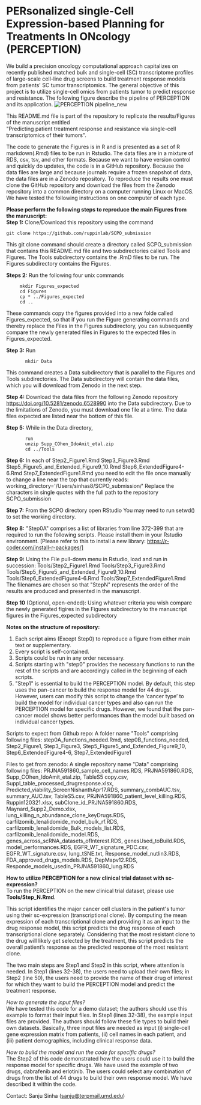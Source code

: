 # PERsonalized single-Cell Expression-based Planning for Treatments In ONcology (PERCEPTION)
We build a precision oncology computational approach capitalizes on recently published matched bulk and single-cell (SC) transcriptome profiles of large-scale cell-line drug screens to build treatment response models from patients' SC tumor transcriptomics. The general objective of this project is to utilize single-cell omics from patients tumor to predict response and resistance. The following figure describe the pipeline of PERCEPTION and its application.
![PERCEPTION pipeline_new](https://user-images.githubusercontent.com/26137763/216801587-558f4f2a-8517-470e-b650-063081dc316b.png)

This README.md file is part of the repository to replicate the results/Figures of the manuscript entitled<br>
"Predicting patient treatment response and resistance via single-cell transcriptomics of their tumors". 

The code to generate the Figures is in R and is presented as a set of R markdown(.Rmd) files to be run in Rstudio. 
The data files are in a mixture of RDS, csv, tsv, and other formats.
Because we want to have version control and quickly do updates, the code is in a GitHub repository.
Because the data files are large and because journals require a frozen snapshot of data, the data files are in a Zenodo repository.
To reproduce the results one must clone the GitHub repository and download the files from the Zenodo repository into a common directory on a computer running Linux or MacOS. We have tested the following
instructions on one computer of each type. 

<b>Please perform the following steps to reproduce the main Figures from the manuscript:</b><br>
<b>Step 1:</b> Clone/Download this repository using the command 
```
git clone https://github.com/ruppinlab/SCPO_submission
```
This git clone command should create a directory called SCPO_submission that contains this README.md file and two subdirectories called Tools and Figures.
The Tools subdirectory contains the .RmD files to be run.
The Figures subdirectory contains the Figures. 

<b>Steps 2:</b> Run the following four unix commands
```
     mkdir Figures_expected 
     cd Figures
     cp * ../Figures_expected
     cd ..
```
These commands copy the figures provided into a new folde called Figures_expected, so that if you run the Figure generating commands
and thereby replace the Files in the Figures subdirectory, you can subsequently compare the newly generated files in Figures
to the expected files in Figures_expected.

<b>Step 3:</b> Run
```
       mkdir Data
```
This command creates a Data subdirectory that is parallel to the Figures and Tools subdirectories.
The Data subdirectory will contain the data files, which you will download from Zenodo in the next step.

<b>Step 4:</b> Download the data files from the following Zenodo repository https://doi.org/10.5281/zenodo.6528990
into the Data subdirectory. Due to the limitations of Zenodo, you must download one file at a time. The data files
expected are listed near the bottom of this file. 

<b>Step 5:</b> While in the Data directory,
```
       run 
       unzip Supp_COhen_IdoAmit_etal.zip
       cd ../Tools
```
<b>Step 6:</b> In each of Step2_Figure1.Rmd  Step3_Figure3.Rmd  Step5_Figure5_and_Extended_Figure9_10.Rmd  Step6_ExtendedFigure4-6.Rmd  Step7_ExtendedFigure1.Rmd
you need to edit the file once manually to change a line near the top that currently reads:
working_directory='/Users/sinhas8/SCPO_submission/'
Replace the characters in single quotes with the full path to the repository SCPO_submission

<b>Step 7:</b> From the SCPO directory open RStudio 
        You may need to run setwd() to set the working directory.

<b>Step 8:</b> "Step0A" comprises a list of libraries from line 372-399 that are required to run the following scripts. Please install them in your Rstudio environment. [Please refer to this to install a new library: https://r-coder.com/install-r-packages/]

<b>Step 9:</b> Using the File pull-down menu in Rstudio, load and run in succession:
    Tools/Step2_Figure1.Rmd  Tools/Step3_Figure3.Rmd  Tools/Step5_Figure5_and_Extended_Figure9_10.Rmd  Tools/Step6_ExtendedFigure4-6.Rmd  Tools/Step7_ExtendedFigure1.Rmd
The filenames are chosen so that  "StepN" represents the order of the results are produced and presented in the manuscript.

<b>Step 10</b> (Optional, open-ended): Using whatever criteria you wish compare the newly generated figires in the Figures subdirectory to the manuscript figures
    in the Figures_expected subdirectory

<b>Notes on the structure of repository:</b>
1. Each script aims (Except Step0) to reproduce a figure from either main text or supplementary. 
2. Every script is self-contained.
3. Scripts could be run in any order necessary.
4. Scripts starting with "step0" provides the necessary functions to run the rest of the scripts and are accordingly called in the beginning of each scripts.
5. "Step1" is essential to build the PERCEPTION model. By default, this step uses the pan-cancer to build the response model for 44 drugs. However, users can modify this script to change the ‘cancer type’ to build the model for individual cancer types and also can run the PERCEPTION model for specific drugs. However, we found that the pan-cancer model shows better performances than the model built based on individual cancer types.

Scripts to expect from Github repo: A folder name "Tools" comprising following files: step0A_functions_needed.Rmd, step0B_functions_needed, Step2_Figure1, Step3_Figure3, Step5_Figure5_and_Extended_Figure9_10, Step6_ExtendedFigure4-6, Step7_ExtendedFigure1

Files to get from zenodo: A single repository name "Data" comprising following files: PRJNA591860_sample_cell_names.RDS, PRJNA591860.RDS, Supp_COhen_IdoAmit_etal.zip, TableS5 copy.csv, Suppl_table_processed_drugresponse.xlsx, Predicted_viability_ScreenNishanthApr17.RDS, summary_combAUC.tsv, summary_AUC.tsv, TableS5.csv, PRJNA591860_patient_level_killing.RDS, Ruppin120321.xlsx, subClone_id_PRJNA591860.RDS, Maynard_Supp2_Demo.xlsx, lung_killing_n_abundance_clone_keyDrugs.RDS, carfilzomib_lenalidomide_model_bulk_rf.RDS, carfilzomib_lenalidomide_Bulk_models_list.RDS, carfilzomib_lenalidomide_model.RDS, genes_across_scRNA_datasets_ofInterest.RDS, genesUsed_toBuild.RDS, model_performances.RDS, EGFR_WT_signature_PDC.csv, EGFR_WT_signature.csv, lung_tSNE.txt, Response_model_nutlin3.RDS, FDA_approved_drugs_models.RDS, DepMapv12.RDS, Responde_models_usedin_PRJNA591860_lung.RDS

<b>How to utilize PERCEPTION for a new clinical trial dataset with sc-expression?</b><br>
To run the PERCEPTION on the new clinical trial dataset, please use <b>Tools/Step_N.Rmd</b>. 

This script identifies the major cancer cell clusters in the patient's tumor using their sc-expression (transcriptional clone). By computing the mean expression of each transcriptional clone and providing it as an input to the drug response model, this script predicts the drug response of each transcriptional clone separately. Considering that the most resistant clone to the drug will likely get selected by the treatment, this script predicts the overall patient’s response as the predicted response of the most resistant clone.

The two main steps are Step1 and Step2 in this script, where attention is needed. In Step1 (lines 32-38), the users need to upload their own files; in Step2 (line 50), the users need to provide the name of their drug of interest for which they want to build the PERCEPTION model and predict the treatment response.

<i>How to generate the input files?</i><br>
We have tested this code for a demo dataset; the authors should use this example to format their input files. In Step1 (lines 32-38), the example input files are provided. The authors should follow these file types to build their own datasets. Basically, three input files are needed as input (i) single-cell gene expression matrix from patients, (ii) cell names in each patient, and (iii) patient demographics, including clinical response data.

<i><blue>How to build the model and run the code for specific drugs?</blue></i><br>
The Step2 of this code demonstrated how the users could use it to build the response model for specific drugs. We have used the example of two drugs, dabrafenib and erlotinib. The users could select any combination of drugs from the list of 44 drugs to build their own response model. We have described it within the code.


Contact: Sanju Sinha (sanju@terpmail.umd.edu)
